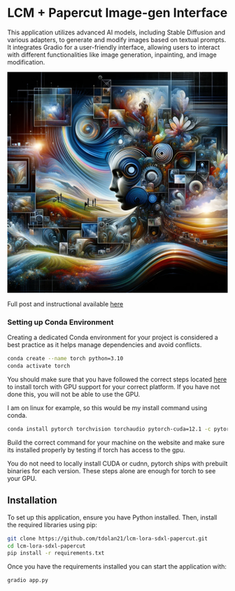 # LCM + Papercut Image-gen Interface

This application utilizes advanced AI models, including Stable Diffusion and various adapters, to generate and modify images based on textual prompts. It integrates Gradio for a user-friendly interface, allowing users to interact with different functionalities like image generation, inpainting, and image modification.

![Image Generated By DallE-3](assets/stable.png)

Full post and instructional available [here](https://tims-tutorials.vercel.app/blog/lcm_sdxl)

### Setting up Conda Environment

Creating a dedicated Conda environment for your project is considered a best practice as it helps manage dependencies and avoid conflicts.

```bash
conda create --name torch python=3.10
conda activate torch
```

You should make sure that you have followed the correct steps located [here](https://pytorch.org/get-started/locally/) to install torch with GPU support
for your correct platform. If you have not done this, you will not be able to use the GPU.

I am on linux for example, so this would be my install command using conda.

```bash
conda install pytorch torchvision torchaudio pytorch-cuda=12.1 -c pytorch-nightly -c nvidia
```
Build the correct command for your machine on the website and make sure its installed properly by testing if torch has access to the gpu.

You do not need to locally install CUDA or cudnn, pytorch ships with prebuilt binaries for each version. These steps alone are enough for torch to see your GPU.


## Installation

To set up this application, ensure you have Python installed. Then, install the required libraries using pip:

```bash
git clone https://github.com/tdolan21/lcm-lora-sdxl-papercut.git
cd lcm-lora-sdxl-papercut
pip install -r requirements.txt
```
Once you have the requirements installed you can start the application with:

```bash
gradio app.py
```


